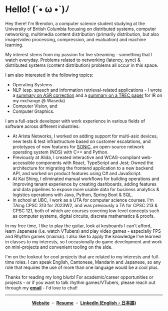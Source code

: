 <h1 color="white"> Hello! (´• ω •`)ﾉ </h1>

Hey there! I'm Brendon, a computer science student studying at the University of British Columbia focusing on distributed systems, computer networking, multimedia content distribution (primarily distribution, but also image/video processing, compression, and evaluation) and machine learning. 

My interest stems from my passion for live streaming - something that I watch everyday. Problems related to networking (latency, sync) & distributed systems (content distribution) problems all occur in this space.

I am also interested in the following topics:
* Operating Systems
* NLP (esp. speech and information retrieval-related applications - I wrote a [summary on ASR correction](https://docs.google.com/presentation/d/1iPgyrDBmj3awBQ9RytPWcZsDSxXprcXKRqxp7omErec/edit?usp=sharing) and a [summary on a TREC paper](https://docs.google.com/presentation/d/1jR_41FI9ZrhCdlEDEIohjRUwaW2J_JcsCoGeQn1oD7s/edit?usp=sharing) for IR on my exchange @ Waseda)
* Computer Vision, and
* Computer Graphics.

I am a full-stack developer with work experience in various fields of software across different industries:

* At Arista Networks, I worked on adding support for multi-asic devices, new tests & test infrastructure based on customer escalations, and prototypes of new features for [SONiC]([url](https://github.com/sonic-net/SONiC)), an open-source network operating system (NOS) with C++ and Python.
* Previously at Alida, I created interactive and WCAG-compliant web-accessible components with React, TypeScript and Jest; Owned the architecture for migrating the frontend application to a new backend API, and worked on product features using C# and JavaScript.
* At Kai Shing, I eliminated manual workflows for building operations and improving tenant experience by creating dashboards, adding features and data pipelines to expose more usable data for business analytics & logistics operations with Java, Python, Spring Boot & SQL.
* In school at UBC, I work as a UTA for computer science courses. I'm TAing CPSC 313 for 2023W2, and was previously a TA for CPSC 213 & CPSC 121, both of which are courses covering low-level concepts such as computer systems, digital circuits, discrete mathematics & proofs. 

In my free time, I like to play the guitar, look at keyboards I can't afford, learn Japanese (i.e. watch VTubers) and play video games - especially FPS and Rhythm games (maimai). I also like to apply the knowledge I've learned in classes to my interests, so I occasionally do game development and work on mini-projects and convenient tooling on the side.  

I'm on the lookout for cool projects that are related to my interests and full-time roles. I can speak English, Cantonese, Mandarin and Japanese, so any role that requires the use of more than one language would be a cool plus.

Thanks for reading my long blurb! For academic/career opportunities or projects - or if you want to talk rhythm games/VTubers, please reach out through my [**email**](mailto:contact@brendontsim.com) - I'd love to chat!

--------
<div align="center">
  <a target="_blank" href="https://brendontsim.com/"><b>Website</b></a>
  ・
  <a target="_blank" href="https://brendontsim.com/files/resume.pdf"><b>Resume</b></a>
  ・
  <a target="_blank" href="https://www.linkedin.com/in/brendontsim/"><b>LinkedIn (English・日本語)</b></a>
</div>
